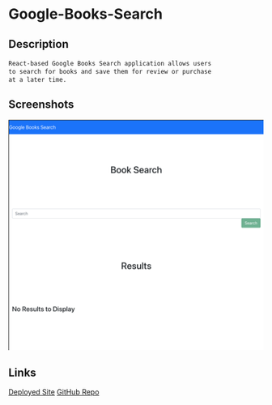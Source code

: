 # Google-Books-Search

## Description

    React-based Google Books Search application allows users
    to search for books and save them for review or purchase
    at a later time.

## Screenshots

![Site Homepage](./assets/images/site-img.png)

## Links

[Deployed Site](https://books-search-reactionary.herokuapp.com/)
[GitHub Repo](https://github.com/takolad/google-books-search)
